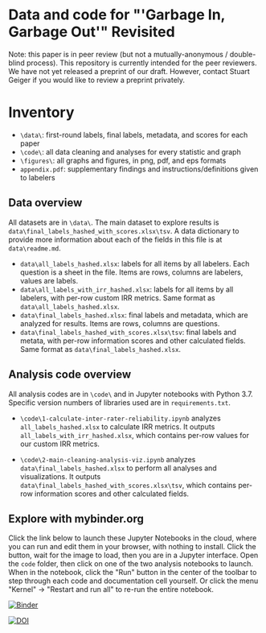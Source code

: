 # Data and code for "'Garbage In, Garbage Out'" Revisited

Note: this paper is in peer review (but not a mutually-anonymous / double-blind process). This repository is currently intended for the peer reviewers. We have not yet released a preprint of our draft. However, contact Stuart Geiger if you would like to review a preprint privately.

# Inventory
- `\data\`: first-round labels, final labels, metadata, and scores for each paper
- `\code\`: all data cleaning and analyses for every statistic and graph
- `\figures\`: all graphs and figures, in png, pdf, and eps formats
- `appendix.pdf`: supplementary findings and instructions/definitions given to labelers

## Data overview
All datasets are in `\data\`. The main dataset to explore results is `data\final_labels_hashed_with_scores.xlsx\tsv`. A data dictionary to provide more information about each of the fields in this file is at `data\readme.md`.

- `data\all_labels_hashed.xlsx`: labels for all items by all labelers. Each question is a sheet in the file. Items are rows, columns are labelers, values are labels. 
- `data\all_labels_with_irr_hashed.xlsx`: labels for all items by all labelers, with per-row custom IRR metrics. Same format as `data\all_labels_hashed.xlsx`.
- `data\final_labels_hashed.xlsx`: final labels and metadata, which are analyzed for results. Items are rows, columns are questions.
- `data\final_labels_hashed_with_scores.xlsx\tsv`: final labels and metata, with per-row information scores and other calculated fields. Same format as `data\final_labels_hashed.xlsx`.

## Analysis code overview

All analysis codes are in `\code\` and in Jupyter notebooks with Python 3.7. Specific version numbers of libraries used are in `requirements.txt`. 

- `\code\1-calculate-inter-rater-reliability.ipynb` analyzes `all_labels_hashed.xlsx` to calculate IRR metrics. It outputs `all_labels_with_irr_hashed.xlsx`, which contains per-row values for our custom IRR metrics.

- `\code\2-main-cleaning-analysis-viz.ipynb` analyzes `data\final_labels_hashed.xlsx` to perform all analyses and visualizations. It outputs `data\final_labels_hashed_with_scores.xlsx\tsv`, which contains per-row information scores and other calculated fields. 

## Explore with mybinder.org

Click the link below to launch these Jupyter Notebooks in the cloud, where you can run and edit them in your browser, with nothing to install. Click the button, wait for the image to load, then you are in a Jupyter interface. Open the `code` folder, then click on one of the two analysis notebooks to launch. When in the notebook, click the "Run" button in the center of the toolbar to step through each code and documentation cell yourself. Or click the menu "Kernel" -> "Restart and run all" to re-run the entire notebook.

[![Binder](https://mybinder.org/badge_logo.svg)](https://mybinder.org/v2/gh/staeiou/gigo_qss_2021/HEAD)


[![DOI](https://zenodo.org/badge/DOI/10.5281/zenodo.4906637.svg)](https://doi.org/10.5281/zenodo.4906637)

